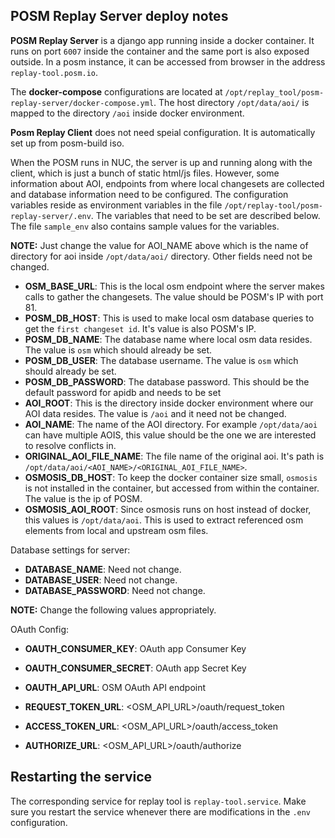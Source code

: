 ## POSM Replay Server deploy notes

**POSM Replay Server** is a django app running inside a docker container. It
runs on port `6007` inside the container and the same port is also exposed
outside. In a posm instance, it can be accessed from browser in the address
`replay-tool.posm.io`. 

The **docker-compose** configurations are located at `/opt/replay_tool/posm-replay-server/docker-compose.yml`.
The host directory `/opt/data/aoi/` is mapped to the directory `/aoi` inside docker environment. 


**Posm Replay Client** does not need speial configuration. It is automatically
set up from posm-build iso. 


When the POSM runs in NUC, the server is up and running along with the client,
which is just a bunch of static html/js files. However, some information about
AOI, endpoints from where local changesets are collected and database
information need to be configured. The configuration variables reside as
environment variables in the file `/opt/replay-tool/posm-replay-server/.env`.
The variables that need to be set are described below. The file `sample_env`
also contains sample values for the variables. 

**NOTE:** Just change the value for AOI_NAME above which is the name of directory for aoi inside `/opt/data/aoi/` directory.
Other fields need not be changed.

- **OSM_BASE_URL**: This is the local osm endpoint where the server makes calls to gather the changesets. The value should be POSM's IP with port 81.
- **POSM_DB_HOST**: This is used to make local osm database queries to get the `first changeset id`. It's value is also POSM's IP.
- **POSM_DB_NAME**: The database name where local osm data resides. The value is `osm` which should already be set.
- **POSM_DB_USER**: The database username. The value is `osm` which should already be set.
- **POSM_DB_PASSWORD**: The database password. This should be the default password for apidb and needs to be set
- **AOI_ROOT**: This is the directory inside docker environment where our AOI data resides. The value is `/aoi` and it need not be changed.
- **AOI_NAME**: The name of the AOI directory. For example `/opt/data/aoi` can have multiple AOIS, this value should be the one we are interested to resolve conflicts in.
- **ORIGINAL_AOI_FILE_NAME**: The file name of the original aoi. It's path is `/opt/data/aoi/<AOI_NAME>/<ORIGINAL_AOI_FILE_NAME>`.
- **OSMOSIS_DB_HOST**: To keep the docker container size small, `osmosis` is not installed in the container, but accessed from within the container. The value is the ip of POSM.
- **OSMOSIS_AOI_ROOT**: Since osmosis runs on host instead of docker, this values is `/opt/data/aoi`. This is used to extract referenced osm elements from local and upstream osm files.

Database settings for server:
- **DATABASE_NAME**: Need not change.
- **DATABASE_USER**: Need not change.
- **DATABASE_PASSWORD**: Need not change.

**NOTE:** Change the following values appropriately.

OAuth Config:
- **OAUTH_CONSUMER_KEY**: OAuth app Consumer Key
- **OAUTH_CONSUMER_SECRET**: OAuth app Secret Key
- **OAUTH_API_URL**: OSM OAuth API endpoint

- **REQUEST_TOKEN_URL**: <OSM_API_URL>/oauth/request_token
- **ACCESS_TOKEN_URL**: <OSM_API_URL>/oauth/access_token
- **AUTHORIZE_URL**: <OSM_API_URL>/oauth/authorize

## Restarting the service
The corresponding service for replay tool is `replay-tool.service`. Make sure you restart the service whenever there are modifications in the `.env` configuration.
